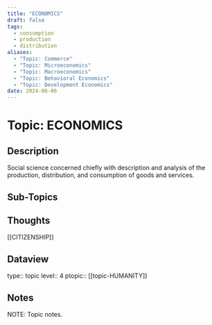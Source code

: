 ```yaml
---
title: "ECONOMICS"
draft: false
tags:
  - consumption
  - production
  - distribution
aliases:
  - "Topic: Commerce"
  - "Topic: Microeconomics"
  - "Topic: Macroeconomics"
  - "Topic: Behavioral Economics"
  - "Topic: Development Economics"
date: 2024-06-06
---
```

# Topic: ECONOMICS
## Description
Social science concerned chiefly with description and analysis of the production, distribution, and consumption of goods and services.

## Sub-Topics


## Thoughts
[[CITIZENSHIP]]

## Dataview
type:: topic
level:: 4
ptopic:: [[topic-HUMANITY]]

## Notes
NOTE: Topic notes.
